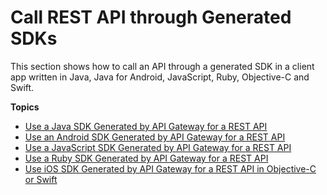 # Call REST API through Generated SDKs<a name="how-to-call-api-using-generated-sdk"></a>

This section shows how to call an API through a generated SDK in a client app written in Java, Java for Android, JavaScript, Ruby, Objective\-C and Swift\.

**Topics**
+ [Use a Java SDK Generated by API Gateway for a REST API](how-to-call-apigateway-generated-java-sdk.md)
+ [Use an Android SDK Generated by API Gateway for a REST API](how-to-generate-sdk-android.md)
+ [Use a JavaScript SDK Generated by API Gateway for a REST API](how-to-generate-sdk-javascript.md)
+ [Use a Ruby SDK Generated by API Gateway for a REST API](how-to-call-sdk-ruby.md)
+ [Use iOS SDK Generated by API Gateway for a REST API in Objective\-C or Swift](how-to-generate-sdk-ios.md)